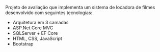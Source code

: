 Projeto de avaliação que implementa um sistema de locadora de filmes desenvolvido com seguintes tecnologias:
  - Arquitetura em 3 camadas
  - ASP.Net Core MVC
  - SQLServer + EF Core
  - HTML, CSS, JavaScript
  - Bootstrap
